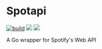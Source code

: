 # Spotapi

[![build](https://circleci.com/gh/a-shultz/spotapi.svg?style=shield)](https://circleci.com/gh/a-shultz/spotapi)
<a href="https://codeclimate.com/github/a-shultz/spotapi/test_coverage"><img src="https://api.codeclimate.com/v1/badges/f064cb7c67a966fa129d/test_coverage" /></a>
<a href="https://codeclimate.com/github/a-shultz/spotapi/maintainability"><img src="https://api.codeclimate.com/v1/badges/f064cb7c67a966fa129d/maintainability" /></a>

A Go wrapper for Spotify's Web API